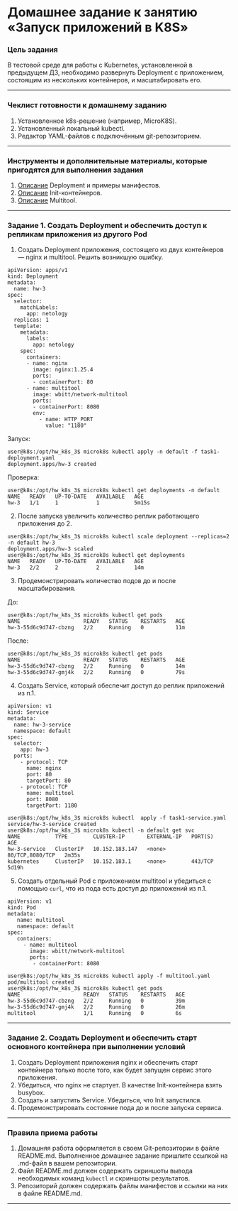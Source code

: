 # Домашнее задание к занятию «Запуск приложений в K8S»

### Цель задания

В тестовой среде для работы с Kubernetes, установленной в предыдущем ДЗ, необходимо развернуть Deployment с приложением, состоящим из нескольких контейнеров, и масштабировать его.

------

### Чеклист готовности к домашнему заданию

1. Установленное k8s-решение (например, MicroK8S).
2. Установленный локальный kubectl.
3. Редактор YAML-файлов с подключённым git-репозиторием.

------

### Инструменты и дополнительные материалы, которые пригодятся для выполнения задания

1. [Описание](https://kubernetes.io/docs/concepts/workloads/controllers/deployment/) Deployment и примеры манифестов.
2. [Описание](https://kubernetes.io/docs/concepts/workloads/pods/init-containers/) Init-контейнеров.
3. [Описание](https://github.com/wbitt/Network-MultiTool) Multitool.

------

### Задание 1. Создать Deployment и обеспечить доступ к репликам приложения из другого Pod

1. Создать Deployment приложения, состоящего из двух контейнеров — nginx и multitool. Решить возникшую ошибку.

```
apiVersion: apps/v1
kind: Deployment
metadata:
  name: hw-3
spec:
  selector:
    matchLabels:
      app: netology
  replicas: 1
  template:
    metadata:
      labels:
        app: netology
    spec:
      containers:
      - name: nginx
        image: nginx:1.25.4
        ports:
        - containerPort: 80
      - name: multitool
        image: wbitt/network-multitool
        ports:
        - containerPort: 8080
        env:
          - name: HTTP_PORT
            value: "1180"
```

Запуск:

```
user@k8s:/opt/hw_k8s_3$ microk8s kubectl apply -n default -f task1-deployment.yaml
deployment.apps/hw-3 created
```

Проверка:

```
user@k8s:/opt/hw_k8s_3$ microk8s kubectl get deployments -n default
NAME   READY   UP-TO-DATE   AVAILABLE   AGE
hw-3   1/1     1            1           5m15s
```

2. После запуска увеличить количество реплик работающего приложения до 2.

```
user@k8s:/opt/hw_k8s_3$ microk8s kubectl scale deployment --replicas=2 -n default hw-3
deployment.apps/hw-3 scaled
user@k8s:/opt/hw_k8s_3$ microk8s kubectl get deployments
NAME   READY   UP-TO-DATE   AVAILABLE   AGE
hw-3   2/2     2            2           14m
```

3. Продемонстрировать количество подов до и после масштабирования.

До:

```
user@k8s:/opt/hw_k8s_3$ microk8s kubectl get pods
NAME                    READY   STATUS    RESTARTS   AGE
hw-3-55d6c9d747-cbzng   2/2     Running   0          11m
```

После:

```
user@k8s:/opt/hw_k8s_3$ microk8s kubectl get pods
NAME                    READY   STATUS    RESTARTS   AGE
hw-3-55d6c9d747-cbzng   2/2     Running   0          14m
hw-3-55d6c9d747-gmj4k   2/2     Running   0          79s
```

4. Создать Service, который обеспечит доступ до реплик приложений из п.1.

```
apiVersion: v1
kind: Service
metadata:
  name: hw-3-service
  namespace: default
spec:
  selector:
    app: hw-3
  ports:
    - protocol: TCP
      name: nginx
      port: 80
      targetPort: 80
    - protocol: TCP
      name: multitool
      port: 8080
      targetPort: 1180
```

```
user@k8s:/opt/hw_k8s_3$ microk8s kubectl  apply -f task1-service.yaml
service/hw-3-service created
user@k8s:/opt/hw_k8s_3$ microk8s kubectl -n default get svc
NAME           TYPE        CLUSTER-IP       EXTERNAL-IP   PORT(S)           AGE
hw-3-service   ClusterIP   10.152.183.147   <none>        80/TCP,8080/TCP   2m35s
kubernetes     ClusterIP   10.152.183.1     <none>        443/TCP           5d19h

```

5. Создать отдельный Pod с приложением multitool и убедиться с помощью `curl`, что из пода есть доступ до приложений из п.1.

```
apiVersion: v1
kind: Pod
metadata:
   name: multitool
   namespace: default
spec:
   containers:
     - name: multitool
       image: wbitt/network-multitool
       ports:
        - containerPort: 8080
```

```
user@k8s:/opt/hw_k8s_3$ microk8s kubectl apply -f multitool.yaml
pod/multitool created
user@k8s:/opt/hw_k8s_3$ microk8s kubectl get pods
NAME                    READY   STATUS    RESTARTS   AGE
hw-3-55d6c9d747-cbzng   2/2     Running   0          39m
hw-3-55d6c9d747-gmj4k   2/2     Running   0          26m
multitool               1/1     Running   0          6s
```

------

### Задание 2. Создать Deployment и обеспечить старт основного контейнера при выполнении условий

1. Создать Deployment приложения nginx и обеспечить старт контейнера только после того, как будет запущен сервис этого приложения.
2. Убедиться, что nginx не стартует. В качестве Init-контейнера взять busybox.
3. Создать и запустить Service. Убедиться, что Init запустился.
4. Продемонстрировать состояние пода до и после запуска сервиса.

------

### Правила приема работы

1. Домашняя работа оформляется в своем Git-репозитории в файле README.md. Выполненное домашнее задание пришлите ссылкой на .md-файл в вашем репозитории.
2. Файл README.md должен содержать скриншоты вывода необходимых команд `kubectl` и скриншоты результатов.
3. Репозиторий должен содержать файлы манифестов и ссылки на них в файле README.md.

------
